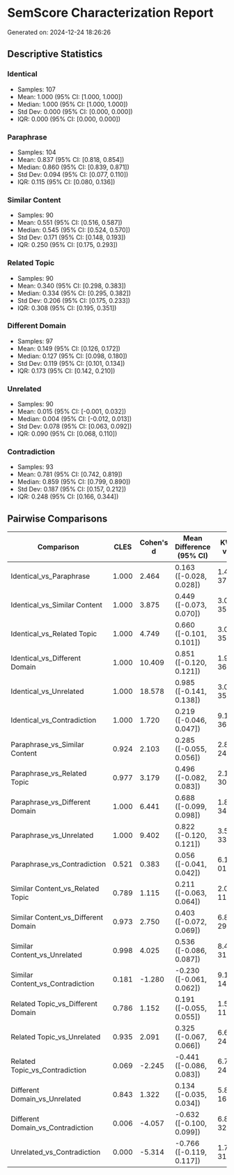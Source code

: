 # SemScore Characterization Report
Generated on: 2024-12-24 18:26:26

## Descriptive Statistics

### Identical
- Samples: 107
- Mean: 1.000 (95% CI: [1.000, 1.000])
- Median: 1.000 (95% CI: [1.000, 1.000])
- Std Dev: 0.000 (95% CI: [0.000, 0.000])
- IQR: 0.000 (95% CI: [0.000, 0.000])

### Paraphrase
- Samples: 104
- Mean: 0.837 (95% CI: [0.818, 0.854])
- Median: 0.860 (95% CI: [0.839, 0.871])
- Std Dev: 0.094 (95% CI: [0.077, 0.110])
- IQR: 0.115 (95% CI: [0.080, 0.136])

### Similar Content
- Samples: 90
- Mean: 0.551 (95% CI: [0.516, 0.587])
- Median: 0.545 (95% CI: [0.524, 0.570])
- Std Dev: 0.171 (95% CI: [0.148, 0.193])
- IQR: 0.250 (95% CI: [0.175, 0.293])

### Related Topic
- Samples: 90
- Mean: 0.340 (95% CI: [0.298, 0.383])
- Median: 0.334 (95% CI: [0.295, 0.382])
- Std Dev: 0.206 (95% CI: [0.175, 0.233])
- IQR: 0.308 (95% CI: [0.195, 0.351])

### Different Domain
- Samples: 97
- Mean: 0.149 (95% CI: [0.126, 0.172])
- Median: 0.127 (95% CI: [0.098, 0.180])
- Std Dev: 0.119 (95% CI: [0.101, 0.134])
- IQR: 0.173 (95% CI: [0.142, 0.210])

### Unrelated
- Samples: 90
- Mean: 0.015 (95% CI: [-0.001, 0.032])
- Median: 0.004 (95% CI: [-0.012, 0.013])
- Std Dev: 0.078 (95% CI: [0.063, 0.092])
- IQR: 0.090 (95% CI: [0.068, 0.110])

### Contradiction
- Samples: 93
- Mean: 0.781 (95% CI: [0.742, 0.819])
- Median: 0.859 (95% CI: [0.799, 0.890])
- Std Dev: 0.187 (95% CI: [0.157, 0.212])
- IQR: 0.248 (95% CI: [0.166, 0.344])

## Pairwise Comparisons

| Comparison | CLES | Cohen's d | Mean Difference (95% CI) | KW p-value |
|------------|------|-----------|-------------------------|------------|
| Identical_vs_Paraphrase | 1.000 | 2.464 | 0.163 ([-0.028, 0.028]) | 1.489e-37 |
| Identical_vs_Similar Content | 1.000 | 3.875 | 0.449 ([-0.073, 0.070]) | 3.055e-35 |
| Identical_vs_Related Topic | 1.000 | 4.749 | 0.660 ([-0.101, 0.101]) | 3.054e-35 |
| Identical_vs_Different Domain | 1.000 | 10.409 | 0.851 ([-0.120, 0.121]) | 1.947e-36 |
| Identical_vs_Unrelated | 1.000 | 18.578 | 0.985 ([-0.141, 0.138]) | 3.055e-35 |
| Identical_vs_Contradiction | 1.000 | 1.720 | 0.219 ([-0.046, 0.047]) | 9.169e-36 |
| Paraphrase_vs_Similar Content | 0.924 | 2.103 | 0.285 ([-0.055, 0.056]) | 2.868e-24 |
| Paraphrase_vs_Related Topic | 0.977 | 3.179 | 0.496 ([-0.082, 0.083]) | 2.184e-30 |
| Paraphrase_vs_Different Domain | 1.000 | 6.441 | 0.688 ([-0.099, 0.098]) | 1.896e-34 |
| Paraphrase_vs_Unrelated | 1.000 | 9.402 | 0.822 ([-0.120, 0.121]) | 3.553e-33 |
| Paraphrase_vs_Contradiction | 0.521 | 0.383 | 0.056 ([-0.041, 0.042]) | 6.166e-01 |
| Similar Content_vs_Related Topic | 0.789 | 1.115 | 0.211 ([-0.063, 0.064]) | 2.080e-11 |
| Similar Content_vs_Different Domain | 0.973 | 2.750 | 0.403 ([-0.072, 0.069]) | 6.850e-29 |
| Similar Content_vs_Unrelated | 0.998 | 4.025 | 0.536 ([-0.086, 0.087]) | 8.471e-31 |
| Similar Content_vs_Contradiction | 0.181 | -1.280 | -0.230 ([-0.061, 0.062]) | 9.125e-14 |
| Related Topic_vs_Different Domain | 0.786 | 1.152 | 0.191 ([-0.055, 0.055]) | 1.544e-11 |
| Related Topic_vs_Unrelated | 0.935 | 2.091 | 0.325 ([-0.067, 0.066]) | 6.639e-24 |
| Related Topic_vs_Contradiction | 0.069 | -2.245 | -0.441 ([-0.086, 0.083]) | 6.794e-24 |
| Different Domain_vs_Unrelated | 0.843 | 1.322 | 0.134 ([-0.035, 0.034]) | 5.820e-16 |
| Different Domain_vs_Contradiction | 0.006 | -4.057 | -0.632 ([-0.100, 0.099]) | 6.816e-32 |
| Unrelated_vs_Contradiction | 0.000 | -5.314 | -0.766 ([-0.119, 0.117]) | 1.798e-31 |